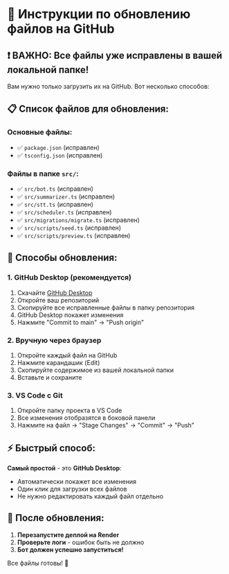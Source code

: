 # 🚀 Инструкции по обновлению файлов на GitHub

## ❗ ВАЖНО: Все файлы уже исправлены в вашей локальной папке!

Вам нужно только загрузить их на GitHub. Вот несколько способов:

## 📋 Список файлов для обновления:

### Основные файлы:
- ✅ `package.json` (исправлен)
- ✅ `tsconfig.json` (исправлен)

### Файлы в папке `src/`:
- ✅ `src/bot.ts` (исправлен)
- ✅ `src/summarizer.ts` (исправлен)
- ✅ `src/stt.ts` (исправлен)
- ✅ `src/scheduler.ts` (исправлен)
- ✅ `src/migrations/migrate.ts` (исправлен)
- ✅ `src/scripts/seed.ts` (исправлен)
- ✅ `src/scripts/preview.ts` (исправлен)

## 🔧 Способы обновления:

### 1. **GitHub Desktop (рекомендуется)**
1. Скачайте [GitHub Desktop](https://desktop.github.com/)
2. Откройте ваш репозиторий
3. Скопируйте все исправленные файлы в папку репозитория
4. GitHub Desktop покажет изменения
5. Нажмите "Commit to main" → "Push origin"

### 2. **Вручную через браузер**
1. Откройте каждый файл на GitHub
2. Нажмите карандашик (Edit)
3. Скопируйте содержимое из вашей локальной папки
4. Вставьте и сохраните

### 3. **VS Code с Git**
1. Откройте папку проекта в VS Code
2. Все изменения отобразятся в боковой панели
3. Нажмите на файл → "Stage Changes" → "Commit" → "Push"

## ⚡ Быстрый способ:

**Самый простой** - это **GitHub Desktop**:
- Автоматически покажет все изменения
- Один клик для загрузки всех файлов
- Не нужно редактировать каждый файл отдельно

## 🎯 После обновления:

1. **Перезапустите деплой на Render**
2. **Проверьте логи** - ошибок быть не должно
3. **Бот должен успешно запуститься!**

Все файлы готовы! 🚀
